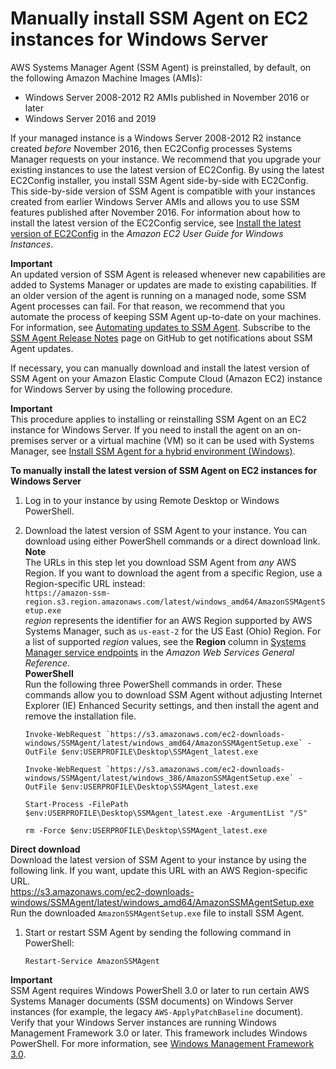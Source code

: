 # Manually install SSM Agent on EC2 instances for Windows Server<a name="sysman-install-win"></a>

AWS Systems Manager Agent \(SSM Agent\) is preinstalled, by default, on the following Amazon Machine Images \(AMIs\):
+ Windows Server 2008\-2012 R2 AMIs published in November 2016 or later
+ Windows Server 2016 and 2019

If your managed instance is a Windows Server 2008\-2012 R2 instance created *before* November 2016, then EC2Config processes Systems Manager requests on your instance\. We recommend that you upgrade your existing instances to use the latest version of EC2Config\. By using the latest EC2Config installer, you install SSM Agent side\-by\-side with EC2Config\. This side\-by\-side version of SSM Agent is compatible with your instances created from earlier Windows Server AMIs and allows you to use SSM features published after November 2016\. For information about how to install the latest version of the EC2Config service, see [Install the latest version of EC2Config](https://docs.aws.amazon.com/AWSEC2/latest/WindowsGuide/UsingConfig_Install.html) in the *Amazon EC2 User Guide for Windows Instances*\.

**Important**  
An updated version of SSM Agent is released whenever new capabilities are added to Systems Manager or updates are made to existing capabilities\. If an older version of the agent is running on a managed node, some SSM Agent processes can fail\. For that reason, we recommend that you automate the process of keeping SSM Agent up\-to\-date on your machines\. For information, see [Automating updates to SSM Agent](ssm-agent-automatic-updates.md)\. Subscribe to the [SSM Agent Release Notes](https://github.com/aws/amazon-ssm-agent/blob/mainline/RELEASENOTES.md) page on GitHub to get notifications about SSM Agent updates\.

If necessary, you can manually download and install the latest version of SSM Agent on your Amazon Elastic Compute Cloud \(Amazon EC2\) instance for Windows Server by using the following procedure\.

**Important**  
This procedure applies to installing or reinstalling SSM Agent on an EC2 instance for Windows Server\. If you need to install the agent on an on\-premises server or a virtual machine \(VM\) so it can be used with Systems Manager, see [Install SSM Agent for a hybrid environment \(Windows\)](sysman-install-managed-win.md)\.

**To manually install the latest version of SSM Agent on EC2 instances for Windows Server**

1. Log in to your instance by using Remote Desktop or Windows PowerShell\.

1. Download the latest version of SSM Agent to your instance\. You can download using either PowerShell commands or a direct download link\. 
**Note**  
The URLs in this step let you download SSM Agent from *any* AWS Region\. If you want to download the agent from a specific Region, use a Region\-specific URL instead:  
`https://amazon-ssm-region.s3.region.amazonaws.com/latest/windows_amd64/AmazonSSMAgentSetup.exe`  
*region* represents the identifier for an AWS Region supported by AWS Systems Manager, such as `us-east-2` for the US East \(Ohio\) Region\. For a list of supported *region* values, see the **Region** column in [Systems Manager service endpoints](https://docs.aws.amazon.com/general/latest/gr/ssm.html#ssm_region) in the *Amazon Web Services General Reference*\.  
**PowerShell**  
Run the following three PowerShell commands in order\. These commands allow you to download SSM Agent without adjusting Internet Explorer \(IE\) Enhanced Security settings, and then install the agent and remove the installation file\.  

   ```
   Invoke-WebRequest `https://s3.amazonaws.com/ec2-downloads-windows/SSMAgent/latest/windows_amd64/AmazonSSMAgentSetup.exe` -OutFile $env:USERPROFILE\Desktop\SSMAgent_latest.exe
   ```

   ```
   Invoke-WebRequest `https://s3.amazonaws.com/ec2-downloads-windows/SSMAgent/latest/windows_386/AmazonSSMAgentSetup.exe` -OutFile $env:USERPROFILE\Desktop\SSMAgent_latest.exe
   ```

   ```
   Start-Process -FilePath $env:USERPROFILE\Desktop\SSMAgent_latest.exe -ArgumentList "/S"
   ```

   ```
   rm -Force $env:USERPROFILE\Desktop\SSMAgent_latest.exe
   ```  
**Direct download**  
Download the latest version of SSM Agent to your instance by using the following link\. If you want, update this URL with an AWS Region\-specific URL\.  
[https://s3\.amazonaws\.com/ec2\-downloads\-windows/SSMAgent/latest/windows\_amd64/AmazonSSMAgentSetup\.exe](https://s3.amazonaws.com/ec2-downloads-windows/SSMAgent/latest/windows_amd64/AmazonSSMAgentSetup.exe)  
Run the downloaded `AmazonSSMAgentSetup.exe` file to install SSM Agent\.

1. Start or restart SSM Agent by sending the following command in PowerShell: 

   ```
   Restart-Service AmazonSSMAgent
   ```

**Important**  
SSM Agent requires Windows PowerShell 3\.0 or later to run certain AWS Systems Manager documents \(SSM documents\) on Windows Server instances \(for example, the legacy `AWS-ApplyPatchBaseline` document\)\. Verify that your Windows Server instances are running Windows Management Framework 3\.0 or later\. This framework includes Windows PowerShell\. For more information, see [Windows Management Framework 3\.0](https://www.microsoft.com/en-us/download/details.aspx?id=34595&751be11f-ede8-5a0c-058c-2ee190a24fa6=True)\.
